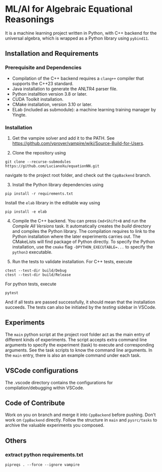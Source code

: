 # ML/AI for Algebraic Equational Reasonings
It is a machine learning project written in Python, with C++ backend for the universal algebra, which is wrapped as a Python library using `pybind11`.

## Installation and Requirements

### Prerequisite and Dependencies
- Compilation of the C++ backend requires a `clang++` compiler that supports the C++23 standard.
- Java installation to generate the ANLTR4 parser file.
- Python installtion version 3.8 or later.
- CUDA Toolkit installation.
- CMake installation, version 3.10 or later.
- ELab (included as submodule): a machine learning training manager by Yingte.

### Installation
1. Get the vampire solver and add it to the PATH. See https://github.com/vprover/vampire/wiki/Source-Build-for-Users.

2. Clone the repository using 
```
git clone --recurse-submodules https://github.com/LucianoXu/equationNN.git
```
navigate to the project root folder, and check out the `CppBackend` branch.

3. Install the Python library dependencies using
```
pip install -r requirements.txt
```
Install the `elab` library in the editable way using
```
pip install -e elab
```

4. Compile the C++ backend. You can press `Cmd+Shift+B` and run the *Compile All Versions* task. It automatically creates the *build* directory and compiles the Python library. The compilation requires to link to the Python installation where the later experiments carries out. The CMakeLists will find package of Python directly. To specify the Python installation, use the `cmake` flag `-DPYTHON_EXECUTABLE=...` to specify the `python3` executable.

5. Run the tests to validate installation. For C++ tests, execute
```
ctest --test-dir build/Debug
ctest --test-dir build/Release
```
For python tests, execute
```
pytest
```
And if all tests are passed successfully, it should mean that the installation succeeds.
The tests can also be initiated by the *testing* sidebar in VSCode.

## Experiments

The `main` python script at the project root folder act as the main entry of different kinds of experiments. 
The script accepts extra command line arguments to specify the experiment (task) to execute and corresponding arguments.
See the task scripts to know the command line arguments. In the `main` entry, there is also an example command under each task.

## VSCode configurations
The .vscode directory contains the configurations for compilation/debugging within VSCode.


## Code of Contribute
Work on you on branch and merge it into `CppBackend` before pushing. Don't work on `CppBackend` directly.
Follow the structure in `main` and `pysrc/tasks` to archive the valuable experiments you composed.


## Others

### extract python requirements.txt
```
pipreqs . --force --ignore vampire
```